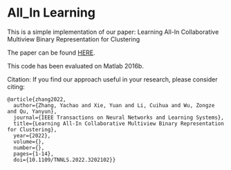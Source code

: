 # All_In Learning
This is a simple implementation of our paper: Learning All-In Collaborative Multiview Binary Representation for Clustering

The paper can be found [HERE](https://ieeexplore.ieee.org/document/9882008).

This code has been evaluated on Matlab 2016b.

Citation:
If you find our approach useful in your research, please consider citing:

```
@article{zhang2022,
  author={Zhang, Yachao and Xie, Yuan and Li, Cuihua and Wu, Zongze and Qu, Yanyun},
  journal={IEEE Transactions on Neural Networks and Learning Systems}, 
  title={Learning All-In Collaborative Multiview Binary Representation for Clustering}, 
  year={2022},
  volume={},
  number={},
  pages={1-14},
  doi={10.1109/TNNLS.2022.3202102}}
```

